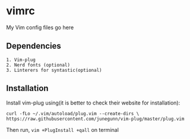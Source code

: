 # vimrc
My Vim config files go here

## Dependencies
	1. Vim-plug
	2. Nerd fonts (optional)
	3. Linterers for syntastic(optional)

## Installation

Install vim-plug using(it is better to check their website for installation):

`curl -fLo ~/.vim/autoload/plug.vim --create-dirs \
    https://raw.githubusercontent.com/junegunn/vim-plug/master/plug.vim`

Then run, `vim +PlugInstall +qall` on terminal
